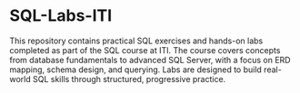 # SQL-Labs-ITI
This repository contains practical SQL exercises and hands-on labs completed as part of the SQL course at ITI. The course covers concepts from database fundamentals to advanced SQL Server, with a focus on ERD mapping, schema design, and querying. Labs are designed to build real-world SQL skills through structured, progressive practice.
